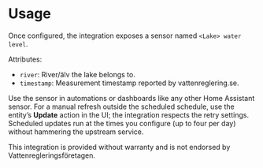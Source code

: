 # Usage

Once configured, the integration exposes a sensor named `<Lake> water level`.

Attributes:
- `river`: River/älv the lake belongs to.
- `timestamp`: Measurement timestamp reported by vattenreglering.se.

Use the sensor in automations or dashboards like any other Home Assistant sensor. For a manual refresh outside the scheduled schedule, use the entity’s **Update** action in the UI; the integration respects the retry settings. Scheduled updates run at the times you configure (up to four per day) without hammering the upstream service.

This integration is provided without warranty and is not endorsed by Vattenregleringsföretagen.
